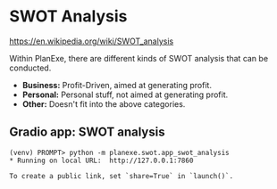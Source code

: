 # SWOT Analysis

https://en.wikipedia.org/wiki/SWOT_analysis

Within PlanExe, there are different kinds of SWOT analysis that can be conducted.
- **Business:** Profit-Driven, aimed at generating profit.
- **Personal:** Personal stuff, not aimed at generating profit.
- **Other:** Doesn't fit into the above categories.


## Gradio app: SWOT analysis

```
(venv) PROMPT> python -m planexe.swot.app_swot_analysis
* Running on local URL:  http://127.0.0.1:7860

To create a public link, set `share=True` in `launch()`.
```
